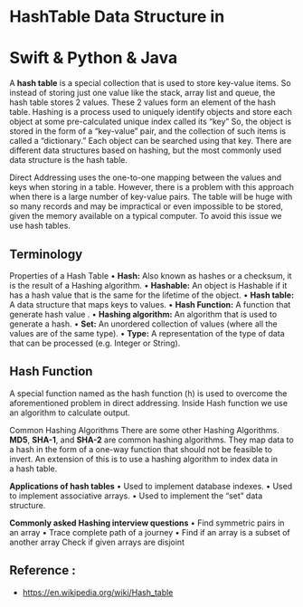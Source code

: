 # HashTable Data Structure in 
# Swift & Python & Java

A **hash table** is a special collection that is used to store key-value items. So instead of storing just one value like the stack, array list and queue, the hash table stores 2 values. These 2 values form an element of the hash table.
Hashing is a process used to uniquely identify objects and store each object at some pre-calculated unique index called its “key”  So, the object is stored in the form of a “key-value” pair, and the collection of such items is called a “dictionary.” Each object can be searched using that key. There are different data structures based on hashing, but the most commonly used data structure is the hash table.

Direct Addressing uses the one-to-one mapping between the values and keys when storing in a table. However, there is a problem with this approach when there is a large number of key-value pairs. The table will be huge with so many records and may be impractical or even impossible to be stored, given the memory available on a typical computer. To avoid this issue we use hash tables.


## Terminology
Properties of a Hash Table
• **Hash:** Also known as hashes or a checksum, it is the result of a Hashing algorithm.
• **Hashable:** An object is Hashable if it has a hash value that is the same for the lifetime of the object.
• **Hash table:** A data structure that maps keys to values.
• **Hash Function:** A function that generate hash value .
• **Hashing algorithm:** An algorithm that is used to generate a hash.
• **Set:** An unordered collection of values (where all the values are of the same type).
• **Type:** A representation of the type of data that can be processed (e.g. Integer or String).

## Hash Function
A special function named as the hash function (h) is used to overcome the aforementioned problem in direct addressing. Inside Hash function we use an algorithm to calculate output.

Common Hashing Algorithms
There are some other Hashing Algorithms. **MD5**, **SHA-1**, and **SHA-2** are common hashing algorithms. They map data to a hash in the form of a one-way function that should not be feasible to invert.
An extension of this is to use a hashing algorithm to index data in a hash table.

**Applications of hash tables**
• Used to implement database indexes.
• Used to implement associative arrays.
• Used to implement the “set” data structure.

**Commonly asked Hashing interview questions**
• Find symmetric pairs in an array
• Trace complete path of a journey
• Find if an array is a subset of another array
Check if given arrays are disjoint


## Reference : 
* https://en.wikipedia.org/wiki/Hash_table
